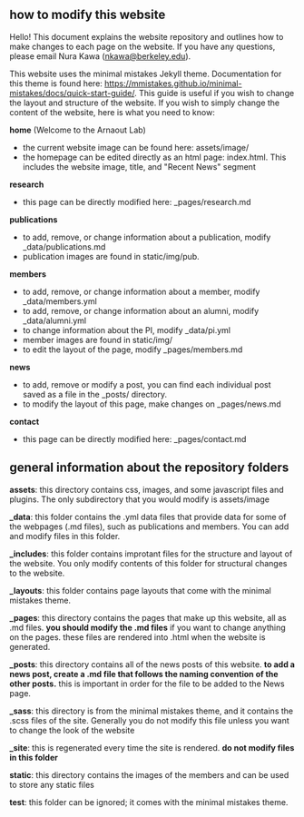 
## how to modify this website

Hello! This document explains the website repository and outlines how to make changes to each page on the website. If you have any questions, please email Nura Kawa (nkawa@berkeley.edu). 

This website uses the minimal mistakes Jekyll theme. Documentation for this theme is found here: https://mmistakes.github.io/minimal-mistakes/docs/quick-start-guide/. This guide is useful if you wish to change the layout and structure of the website. If you wish to simply change the content of the website, here is what you need to know:


**home** (Welcome to the Arnaout Lab)
* the current website image can be found here: assets/image/
* the homepage can be edited directly as an html page: index.html. This includes the website image, title, and "Recent News" segment

**research**
* this page can be directly modified here: _pages/research.md

**publications**
* to add, remove, or change information about a publication, modify _data/publications.md
* publication images are found in static/img/pub. 


**members** 
* to add, remove, or change information about a member, modify _data/members.yml
* to add, remove, or change information about an alumni, modify _data/alumni.yml
* to change information about the PI, modify _data/pi.yml
* member images are found in static/img/
* to edit the layout of the page, modify _pages/members.md

**news**
* to add, remove or modify a post, you can find each individual post saved as a file in the _posts/ directory.
* to modify the layout of this page, make changes on _pages/news.md

**contact**
* this page can be directly modified here: _pages/contact.md


## general information about the repository folders

**assets**: this directory contains css, images, and some javascript files and plugins. The only subdirectory that you would modify is assets/image

**_data**: this folder contains the .yml data files that provide data for some of the webpages (.md files), such as publications and members. You can add and modify files in this folder.

**_includes**: this folder contains improtant files for the structure and layout of the website. You only modify contents of this folder for structural changes to the website. 

**_layouts**: this folder contains page layouts that come with the minimal mistakes theme. 

**_pages**: this directory contains the pages that make up this website, all as .md files. **you should modify the .md files** if you want to change anything on the pages. these files are rendered into .html when the website is generated.

**_posts**: this directory contains all of the news posts of this website. **to add a news post, create a .md file that follows the naming convention of the other posts.** this is important in order for the file to be added to the News page.


**_sass**: this directory is from the minimal mistakes theme, and it contains the .scss files of the site. Generally you do not modify this file unless you want to change the look of the website

**_site**: this is regenerated every time the site is rendered. **do not modify files in this folder** 

**static**: this directory contains the images of the members and can be used to store any static files

**test**: this folder can be ignored; it comes with the minimal mistakes theme.



 
